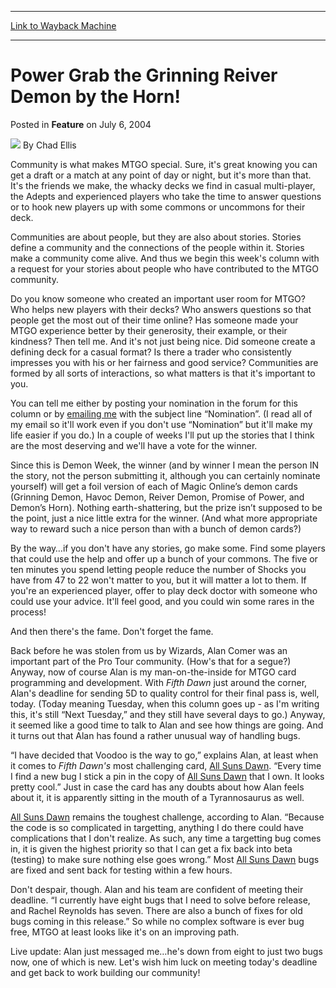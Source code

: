 
---
[Link to Wayback Machine](https://web.archive.org/web/20220118020448/https://magic.wizards.com/en/articles/archive/feature/power-grab-grinning-reiver-demon-horn-2004-07-06)

[_metadata_:wayback_url]:- "https://magic.wizards.com/en/articles/archive/feature/power-grab-grinning-reiver-demon-horn-2004-07-06"
[_metadata_:wayback_raw_url]:- "https://web.archive.org/web/20220118020448id_/https://magic.wizards.com/en/articles/archive/feature/power-grab-grinning-reiver-demon-horn-2004-07-06"
[_metadata_:wayback_capture_timestamp]:- "2022-01-18 02:04:48+00:00"
[_metadata_:description]:- "Community is what makes MTGO special. Sure, it's great knowing you can get a draft or a match at any point of day or night, but it's more than that. It's the friends we make, the whacky decks we find in casual multi-player, the Adepts and experienced players who take the time to answer questions or to hook new players up with some commons or uncommons for their"
[_metadata_:generator]:- "Drupal 7 (http://drupal.org)"
[_metadata_:publish_date]:- "2004-07-06"
---


Power Grab the Grinning Reiver Demon by the Horn!
=================================================



 Posted in **Feature**
 on July 6, 2004 






![](https://media.magic.wizards.com/styles/auth_small/public/images/hero/wizardslogo_thumb.jpg)
By Chad Ellis











Community is what makes MTGO special. Sure, it's great knowing you can get a draft or a match at any point of day or night, but it's more than that. It's the friends we make, the whacky decks we find in casual multi-player, the Adepts and experienced players who take the time to answer questions or to hook new players up with some commons or uncommons for their deck.

Communities are about people, but they are also about stories. Stories define a community and the connections of the people within it. Stories make a community come alive. And thus we begin this week's column with a request for your stories about people who have contributed to the MTGO community.

Do you know someone who created an important user room for MTGO? Who helps new players with their decks? Who answers questions so that people get the most out of their time online? Has someone made your MTGO experience better by their generosity, their example, or their kindness? Then tell me. And it's not just being nice. Did someone create a defining deck for a casual format? Is there a trader who consistently impresses you with his or her fairness and good service? Communities are formed by all sorts of interactions, so what matters is that it's important to you.

You can tell me either by posting your nomination in the forum for this column or by [emailing me](javascript:makeWinXY('/company/emailtoauthor.asp?author=Chad%20Ellis&amp;headline=Power%20Grab%20the%20Grinning%20Reiver%20Demon%20by%20the%20Horn',500,455);) with the subject line “Nomination”. (I read all of my email so it'll work even if you don't use “Nomination” but it'll make my life easier if you do.) In a couple of weeks I'll put up the stories that I think are the most deserving and we'll have a vote for the winner.

Since this is Demon Week, the winner (and by winner I mean the person IN the story, not the person submitting it, although you can certainly nominate yourself) will get a foil version of each of Magic Online’s demon cards (Grinning Demon, Havoc Demon, Reiver Demon, Promise of Power, and Demon’s Horn). Nothing earth-shattering, but the prize isn’t supposed to be the point, just a nice little extra for the winner. (And what more appropriate way to reward such a nice person than with a bunch of demon cards?)

By the way…if you don't have any stories, go make some. Find some players that could use the help and offer up a bunch of your commons. The five or ten minutes you spend letting people reduce the number of Shocks you have from 47 to 22 won't matter to you, but it will matter a lot to them. If you're an experienced player, offer to play deck doctor with someone who could use your advice. It'll feel good, and you could win some rares in the process!

And then there's the fame. Don't forget the fame.

Back before he was stolen from us by Wizards, Alan Comer was an important part of the Pro Tour community. (How's that for a segue?) Anyway, now of course Alan is my man-on-the-inside for MTGO card programming and development. With *Fifth Dawn* just around the corner, Alan's deadline for sending 5D to quality control for their final pass is, well, today. (Today meaning Tuesday, when this column goes up - as I'm writing this, it's still “Next Tuesday,” and they still have several days to go.) Anyway, it seemed like a good time to talk to Alan and see how things are going. And it turns out that Alan has found a rather unusual way of handling bugs.

“I have decided that Voodoo is the way to go,” explains Alan, at least when it comes to *Fifth Dawn's* most challenging card, [All Suns Dawn](https://gatherer.wizards.com/Pages/Card/Details.aspx?name=All+Suns+Dawn). “Every time I find a new bug I stick a pin in the copy of [All Suns Dawn](https://gatherer.wizards.com/Pages/Card/Details.aspx?name=All+Suns+Dawn) that I own. It looks pretty cool.” Just in case the card has any doubts about how Alan feels about it, it is apparently sitting in the mouth of a Tyrannosaurus as well.

[All Suns Dawn](https://gatherer.wizards.com/Pages/Card/Details.aspx?name=All+Suns+Dawn) remains the toughest challenge, according to Alan. “Because the code is so complicated in targetting, anything I do there could have complications that I don't realize. As such, any time a targetting bug comes in, it is given the highest priority so that I can get a fix back into beta (testing) to make sure nothing else goes wrong.” Most [All Suns Dawn](https://gatherer.wizards.com/Pages/Card/Details.aspx?name=All+Suns+Dawn) bugs are fixed and sent back for testing within a few hours.

Don't despair, though. Alan and his team are confident of meeting their deadline. “I currently have eight bugs that I need to solve before release, and Rachel Reynolds has seven. There are also a bunch of fixes for old bugs coming in this release.” So while no complex software is ever bug free, MTGO at least looks like it's on an improving path.

Live update: Alan just messaged me…he's down from eight to just two bugs now, one of which is new. Let's wish him luck on meeting today's deadline and get back to work building our community!







